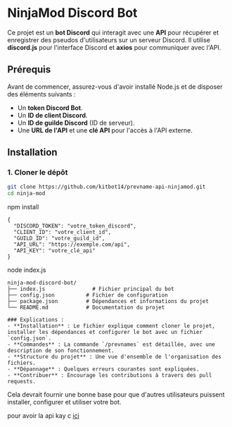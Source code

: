 # NinjaMod Discord Bot

Ce projet est un **bot Discord** qui interagit avec une **API** pour récupérer et enregistrer des pseudos d'utilisateurs sur un serveur Discord. Il utilise **discord.js** pour l'interface Discord et **axios** pour communiquer avec l'API.

## Prérequis

Avant de commencer, assurez-vous d'avoir installé Node.js et de disposer des éléments suivants :

- Un **token Discord Bot**.
- Un **ID de client Discord**.
- Un **ID de guilde Discord** (ID de serveur).
- Une **URL de l'API** et une **clé API** pour l'accès à l'API externe.

## Installation

### 1. Cloner le dépôt

```bash
git clone https://github.com/kitbot14/prevname-api-ninjamod.git
cd ninja-mod
```
npm install
```
{
  "DISCORD_TOKEN": "votre_token_discord",
  "CLIENT_ID": "votre_client_id",
  "GUILD_ID": "votre_guild_id",
  "API_URL": "https://exemple.com/api",
  "API_KEY": "votre_clé_api"
}
```

node index.js
```
ninja-mod-discord-bot/
├── index.js               # Fichier principal du bot
├── config.json          # Fichier de configuration
├── package.json         # Dépendances et informations du projet
└── README.md            # Documentation du projet
```
```
### Explications :
- **Installation** : Le fichier explique comment cloner le projet, installer les dépendances et configurer le bot avec un fichier `config.json`.
- **Commandes** : La commande `/prevnames` est détaillée, avec une description de son fonctionnement.
- **Structure du projet** : Une vue d'ensemble de l'organisation des fichiers.
- **Dépannage** : Quelques erreurs courantes sont expliquées.
- **Contribuer** : Encourage les contributions à travers des pull requests.
```
Cela devrait fournir une bonne base pour que d'autres utilisateurs puissent installer, configurer et utiliser votre bot.


pour avoir la api kay c [ici](https://discord.gg/ninjamod) 
